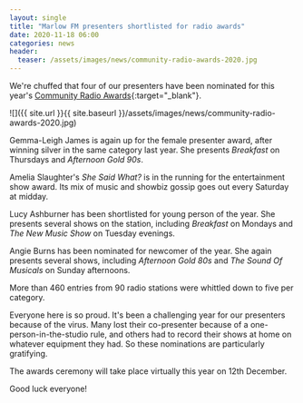 ```yaml
---
layout: single
title: "Marlow FM presenters shortlisted for radio awards"
date: 2020-11-18 06:00
categories: news
header:
  teaser: /assets/images/news/community-radio-awards-2020.jpg
---
```

We're chuffed that four of our presenters have been nominated for this year's [Community Radio Awards](https://communityradioawards.org.uk/){:target="_blank"}. 

![]({{ site.url }}{{ site.baseurl }}/assets/images/news/community-radio-awards-2020.jpg)

Gemma-Leigh James is again up for the female presenter award, after winning silver in the same category last year. She presents *Breakfast* on Thursdays and *Afternoon Gold 90s*. 

Amelia Slaughter's *She Said What?* is in the running for the entertainment show award. Its mix of music and showbiz gossip goes out every Saturday at midday. 

Lucy Ashburner has been shortlisted for young person of the year. She presents several shows on the station, including *Breakfast* on Mondays and *The New Music Show* on Tuesday evenings. 

Angie Burns has been nominated for newcomer of the year. She again presents several shows, including *Afternoon Gold 80s* and *The Sound Of Musicals* on Sunday afternoons. 

More than 460 entries from 90 radio stations were whittled down to five per category. 

Everyone here is so proud. It's been a challenging year for our presenters because of the virus. Many lost their co-presenter because of a one-person-in-the-studio rule, and others had to record their shows at home on whatever equipment they had. So these nominations are particularly gratifying. 

The awards ceremony will take place virtually this year on 12th December. 

Good luck everyone! 